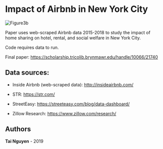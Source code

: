 # Impact of Airbnb in New York City

![Figure3b](https://user-images.githubusercontent.com/16988147/73585303-fe7dc200-446d-11ea-97df-fcd00ba67b85.png)

Paper uses web-scraped Airbnb data 2015-2018 to study the impact of home sharing on hotel, rental, and social welfare in New York City.

Code requires data to run.

Final paper: https://scholarship.tricolib.brynmawr.edu/handle/10066/21740

## Data sources: 

* Inside Airbnb (web-scraped data): http://insideairbnb.com/

* STR: https://str.com/

* StreetEasy: https://streeteasy.com/blog/data-dashboard/

* Zillow Research: https://www.zillow.com/research/

## Authors

**Tai Nguyen** - 2019
